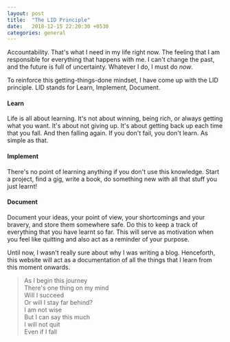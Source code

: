 ```yaml
---
layout: post
title:  "The LID Principle"
date:   2018-12-15 22:20:30 +0530
categories: general
---
```


Accountability. That's what I need in my life right now. The feeling that I am responsible for everything that happens with me. I can't change the past, and the future is full of uncertainty. Whatever I do, I must do _now_.

To reinforce this getting-things-done mindset, I have come up with the LID principle. LID stands for Learn, Implement, Document.

#### Learn
Life is all about learning. It's not about winning, being rich, or always getting what you want. It's about not giving up. It's about getting back up each time that you fall. And then falling again. If you don't fail, you don't learn. As simple as that. 

#### Implement
There's no point of learning anything if you don't use this knowledge. Start a project, find a gig, write a book, do something new with all that stuff you just learnt!

#### Document
Document your ideas, your point of view, your shortcomings and your bravery, and store them somewhere safe. Do this to keep a track of everything that you have learnt so far. This will serve as motivation when you feel like quitting and also act as a reminder of your purpose.

Until now, I wasn't really sure about why I was writing a blog. Henceforth, this website will act as a documentation of all the things that I learn from this moment onwards.

>As I begin this journey<br>
>There's one thing on my mind<br>
>Will I succeed<br>
>Or will I stay far behind?<br>
>I am not wise<br>
>But I can say this much<br>
>I will not quit<br>
>Even if I fall<br>